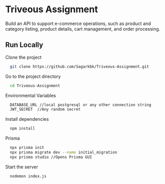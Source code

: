 
# Triveous Assignment

Build an API to support e-commerce operations, such as product and category
listing, product details, cart management, and order processing.




## Run Locally

Clone the project

```bash
  git clone https://github.com/Sagarkbk/Triveous-Assignment.git
```

Go to the project directory

```bash
  cd Triveous-Assignment
```
Environmental Variables

```bash
  DATABASE_URL //local postgresql or any other connection string
  JWT_SECRET  //Any random secret
```

Install dependencies

```bash
  npm install
```

Prisma

```bash
  npx prisma init
  npx prisma migrate dev --name initial_migration
  npx prisma studio //Opens Prisma GUI
```

Start the server

```bash
  nodemon index.js
```

